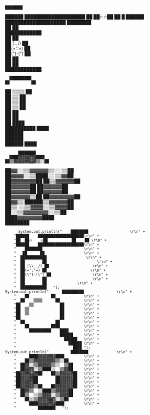     ████████                   
██████    ████████████████████
██  ██🔥 🔥██           ██    █ 
██████    ████████████████████
    ████████                   
   ██      ██                  
  ████████████                  
  ██        ██                       
  ██ (\__/) ██                    
  ██(='.'=) ██                    
  ██(")-(") ██                   
  ██        ██                     
  ██        ██              
  ████████████                 


      ██████████               
    ██          ██             
  ██    ▒▒▒▒      ██           
██    ▒▒            ██         
██  ▒▒              ██         
██  ▒▒              ██         
██                 ██         
  ██              ██           
    ██          ████           
      ██████████    ████       
                    ██████     
                      ██████   
                        ██████ 
                          ████ 


          ████████             
      ████▓▓▓▓▓▓▓▓████         
    ██▒▒▓▓▓▓▓▓▓▓▓▓▒▒░░██       
  ██▓▓░░▒▒▓▓▓▓▓▓▒▒░░  ▒▒██     
  ██▓▓▓▓░░▒▒████░░  ▒▒▓▓██     
██▓▓▓▓▓▓▓▓██    ██▒▒▓▓▓▓▓▓██   
██▓▓▓▓▓▓██        ██▓▓▓▓▓▓██   
██▓▓▓▓▓▓██        ██▓▓▓▓▓▓██   
██▓▓▓▓▓▓▒▒██    ██▓▓▓▓▓▓▓▓██   
  ██▓▓▒▒  ██████▒▒▓▓▓▓▓▓██     
  ██▒▒  ░░▒▒▓▓▓▓░░▒▒▓▓▓▓██     
    ██░░▒▒▓▓▓▓▓▓▓▓░░▒▒██       
      ████▓▓▓▓▓▓▓▓████         
          ████████             

          System.out.println("    ████████                   \r\n" + 
        "██████    █████████████████████\r\n" + 
        "██  ██🔥    🔥██           ██    ██ \r\n" + 
        "██████    █████████████████████\r\n" + 
        "    ████████                   \r\n" + 
        "   ██      ██                  \r\n" + 
        "  ████████████                  \r\n" + 
        "  ██        ██                       \r\n" + 
        "  ██ (\\__/) ██                    \r\n" + 
        "  ██(='.'=) ██                    \r\n" + 
        "  ██(\")-(\") ██                   \r\n" + 
        "  ██        ██                     \r\n" + 
        "  ██        ██              \r\n" + 
        "  ████████████   ");
    System.out.println("      ██████████               \r\n" + 
        "    ██          ██             \r\n" + 
        "  ██    ▒▒▒▒      ██           \r\n" + 
        "██    ▒▒            ██         \r\n" + 
        "██  ▒▒              ██         \r\n" + 
        "██  ▒▒              ██         \r\n" + 
        "██                  ██         \r\n" + 
        "  ██              ██           \r\n" + 
        "    ██          ████           \r\n" + 
        "      ██████████    ████       \r\n" + 
        "                    ██████     \r\n" + 
        "                      ██████   \r\n" + 
        "                        ██████ \r\n" + 
        "                          ████ ");
    System.out.println("          ████████             \r\n" + 
        "      ████▓▓▓▓▓▓▓▓████         \r\n" + 
        "    ██▒▒▓▓▓▓▓▓▓▓▓▓▒▒░░██       \r\n" + 
        "  ██▓▓░░▒▒▓▓▓▓▓▓▒▒░░  ▒▒██     \r\n" + 
        "  ██▓▓▓▓░░▒▒████░░  ▒▒▓▓██     \r\n" + 
        "██▓▓▓▓▓▓▓▓██    ██▒▒▓▓▓▓▓▓██   \r\n" + 
        "██▓▓▓▓▓▓██        ██▓▓▓▓▓▓██   \r\n" + 
        "██▓▓▓▓▓▓██        ██▓▓▓▓▓▓██   \r\n" + 
        "██▓▓▓▓▓▓▒▒██    ██▓▓▓▓▓▓▓▓██   \r\n" + 
        "  ██▓▓▒▒  ░░████▒▒▓▓▓▓▓▓██     \r\n" + 
        "  ██▒▒  ░░▒▒▓▓▓▓░░▒▒▓▓▓▓██     \r\n" + 
        "    ██░░▒▒▓▓▓▓▓▓▓▓░░▒▒██       \r\n" + 
        "      ████▓▓▓▓▓▓▓▓████         \r\n" + 
        "          ████████   ");